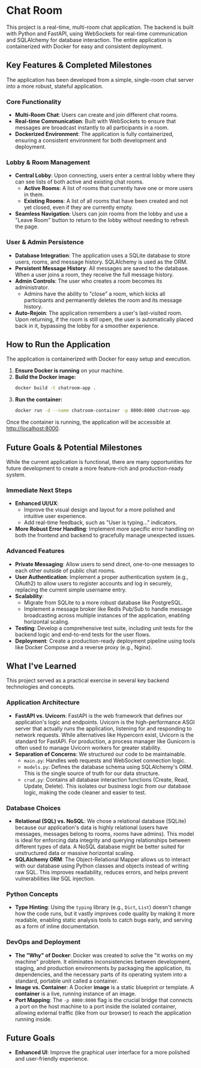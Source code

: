 # Chat Room

This project is a real-time, multi-room chat application. The backend is built with Python and FastAPI, using WebSockets for real-time communication and SQLAlchemy for database interaction. The entire application is containerized with Docker for easy and consistent deployment.

## Key Features & Completed Milestones

The application has been developed from a simple, single-room chat server into a more robust, stateful application.

### Core Functionality
-   **Multi-Room Chat**: Users can create and join different chat rooms.
-   **Real-time Communication**: Built with WebSockets to ensure that messages are broadcast instantly to all participants in a room.
-   **Dockerized Environment**: The application is fully containerized, ensuring a consistent environment for both development and deployment.

### Lobby & Room Management
-   **Central Lobby**: Upon connecting, users enter a central lobby where they can see lists of both active and existing chat rooms.
    -   **Active Rooms**: A list of rooms that currently have one or more users in them.
    -   **Existing Rooms**: A list of all rooms that have been created and not yet closed, even if they are currently empty.
-   **Seamless Navigation**: Users can join rooms from the lobby and use a "Leave Room" button to return to the lobby without needing to refresh the page.

### User & Admin Persistence
-   **Database Integration**: The application uses a SQLite database to store users, rooms, and message history. SQLAlchemy is used as the ORM.
-   **Persistent Message History**: All messages are saved to the database. When a user joins a room, they receive the full message history.
-   **Admin Controls**: The user who creates a room becomes its administrator.
    -   Admins have the ability to "close" a room, which kicks all participants and permanently deletes the room and its message history.
-   **Auto-Rejoin**: The application remembers a user's last-visited room. Upon returning, if the room is still open, the user is automatically placed back in it, bypassing the lobby for a smoother experience.

## How to Run the Application

The application is containerized with Docker for easy setup and execution.

1.  **Ensure Docker is running** on your machine.
2.  **Build the Docker image:**
    ```bash
    docker build -t chatroom-app .
    ```
3.  **Run the container:**
    ```bash
    docker run -d --name chatroom-container -p 8000:8000 chatroom-app
    ```

Once the container is running, the application will be accessible at [http://localhost:8000](http://localhost:8000).

## Future Goals & Potential Milestones

While the current application is functional, there are many opportunities for future development to create a more feature-rich and production-ready system.

### Immediate Next Steps
-   **Enhanced UI/UX**:
    -   Improve the visual design and layout for a more polished and intuitive user experience.
    -   Add real-time feedback, such as "User is typing..." indicators.
-   **More Robust Error Handling**: Implement more specific error handling on both the frontend and backend to gracefully manage unexpected issues.

### Advanced Features
-   **Private Messaging**: Allow users to send direct, one-to-one messages to each other outside of public chat rooms.
-   **User Authentication**: Implement a proper authentication system (e.g., OAuth2) to allow users to register accounts and log in securely, replacing the current simple username entry.
-   **Scalability**:
    -   Migrate from SQLite to a more robust database like PostgreSQL.
    -   Implement a message broker like Redis Pub/Sub to handle message broadcasting across multiple instances of the application, enabling horizontal scaling.
-   **Testing**: Develop a comprehensive test suite, including unit tests for the backend logic and end-to-end tests for the user flows.
-   **Deployment**: Create a production-ready deployment pipeline using tools like Docker Compose and a reverse proxy (e.g., Nginx).

## What I've Learned

This project served as a practical exercise in several key backend technologies and concepts.

### Application Architecture
-   **FastAPI vs. Uvicorn**: FastAPI is the web framework that defines our application's logic and endpoints. Uvicorn is the high-performance ASGI server that actually runs the application, listening for and responding to network requests. While alternatives like Hypercorn exist, Uvicorn is the standard for FastAPI. For production, a process manager like Gunicorn is often used to manage Uvicorn workers for greater stability.
-   **Separation of Concerns**: We structured our code to be maintainable.
    -   `main.py`: Handles web requests and WebSocket connection logic.
    -   `models.py`: Defines the database schema using SQLAlchemy's ORM. This is the single source of truth for our data structure.
    -   `crud.py`: Contains all database interaction functions (Create, Read, Update, Delete). This isolates our business logic from our database logic, making the code cleaner and easier to test.

### Database Choices
-   **Relational (SQL) vs. NoSQL**: We chose a relational database (SQLite) because our application's data is highly relational (users have messages, messages belong to rooms, rooms have admins). This model is ideal for enforcing data integrity and querying relationships between different types of data. A NoSQL database might be better suited for unstructured data or massive horizontal scaling.
-   **SQLAlchemy ORM**: The Object-Relational Mapper allows us to interact with our database using Python classes and objects instead of writing raw SQL. This improves readability, reduces errors, and helps prevent vulnerabilities like SQL injection.

### Python Concepts
-   **Type Hinting**: Using the `typing` library (e.g., `Dict`, `List`) doesn't change how the code runs, but it vastly improves code quality by making it more readable, enabling static analysis tools to catch bugs early, and serving as a form of inline documentation.

### DevOps and Deployment
-   **The "Why" of Docker**: Docker was created to solve the "it works on my machine" problem. It eliminates inconsistencies between development, staging, and production environments by packaging the application, its dependencies, and the necessary parts of its operating system into a standard, portable unit called a container.
-   **Image vs. Container**: A Docker **image** is a static blueprint or template. A **container** is a live, running instance of an image.
-   **Port Mapping**: The `-p 8000:8000` flag is the crucial bridge that connects a port on the host machine to a port inside the isolated container, allowing external traffic (like from our browser) to reach the application running inside.

## Future Goals

-   **Enhanced UI**: Improve the graphical user interface for a more polished and user-friendly experience. 